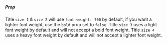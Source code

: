 ##### Prop
Title `size 1` & `size 2` will use `font-weight: 700` by default, if you want a lighter font weight, use the `bold` prop set to `false`.
Title `size 3` uses a light font weight by default and will not accept a bold font weight.
Title `size 4` uses a heavy font weight by default and will not accept a lighter font weight.
